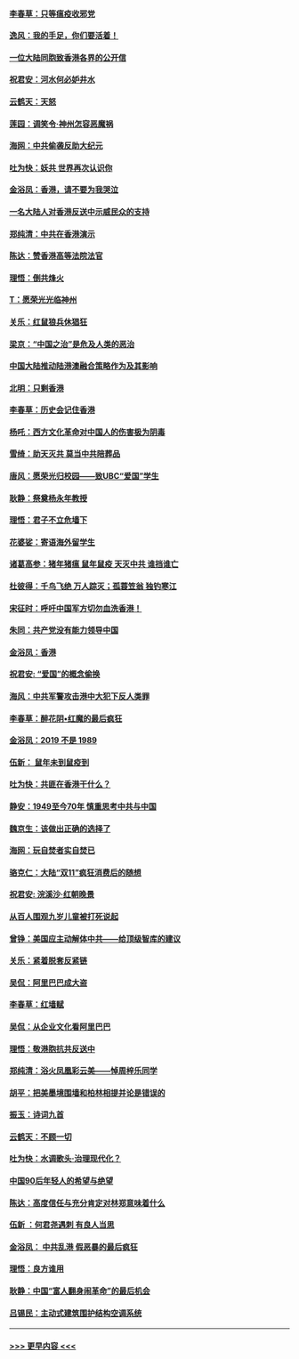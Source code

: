 #### [李春草：只等瘟疫收邪党](../pages/nsc993/n11677308.md?t=11250611) 
#### [逸风：我的手足，你们要活着！](../pages/nsc993/n11676352.md?t=11250611) 
#### [一位大陆同胞致香港各界的公开信](../pages/nsc993/n11675761.md?t=11250611) 
#### [祝君安：河水何必妒井水](../pages/nsc993/n11675746.md?t=11250611) 
#### [云鹤天：天怒](../pages/nsc993/n11675718.md?t=11250611) 
#### [莲园：调笑令‧神州怎容恶魔祸](../pages/nsc993/n11675648.md?t=11250611) 
#### [海网：中共偷袭反助大纪元](../pages/nsc993/n11673515.md?t=11250611) 
#### [吐为快：妖共 世界再次认识你](../pages/nsc993/n11673506.md?t=11250611) 
#### [金浴凤：香港，请不要为我哭泣](../pages/nsc993/n11673248.md?t=11250611) 
#### [一名大陆人对香港反送中示威民众的支持](../pages/nsc993/n11672615.md?t=11250611) 
#### [郑纯清：中共在香港演示](../pages/nsc993/n11670539.md?t=11250611) 
#### [陈达：赞香港高等法院法官](../pages/nsc993/n11669542.md?t=11250611) 
#### [理悟：倒共烽火](../pages/nsc993/n11668844.md?t=11250611) 
#### [T：愿荣光光临神州](../pages/nsc993/n11668421.md?t=11250611) 
#### [关乐：红鼠狼兵休猖狂](../pages/nsc993/n11668378.md?t=11250611) 
#### [梁京：“中国之治”是危及人类的恶治](../pages/nsc993/n11668328.md?t=11250611) 
#### [中国大陆推动陆港澳融合策略作为及其影响](../pages/nsc993/n11668157.md?t=11250611) 
#### [北明：只剩香港](../pages/nsc993/n11668002.md?t=11250611) 
#### [李春草：历史会记住香港](../pages/nsc993/n11667927.md?t=11250611) 
#### [杨吒：西方文化革命对中国人的伤害极为阴毒](../pages/nsc993/n11664521.md?t=11250611) 
#### [雪绮：助天灭共 莫当中共陪葬品](../pages/nsc993/n11662650.md?t=11250611) 
#### [唐风：愿荣光归校园——致UBC“爱国”学生](../pages/nsc993/n11662194.md?t=11250611) 
#### [耿静：祭奠杨永年教授](../pages/nsc993/n11662514.md?t=11250611) 
#### [理悟：君子不立危墙下](../pages/nsc993/n11662172.md?t=11250611) 
#### [花婆娑：寄语海外留学生](../pages/nsc993/n11662121.md?t=11250611) 
#### [诸葛高参：猪年猪瘟 鼠年鼠疫 天灭中共 谁挡谁亡](../pages/nsc993/n11661980.md?t=11250611) 
#### [杜彼得：千鸟飞绝 万人踪灭；孤蓑笠翁 独钓寒江](../pages/nsc993/n11661170.md?t=11250611) 
#### [宋征时：呼吁中国军方切勿血洗香港！](../pages/nsc993/n11415318.md?t=11250611) 
#### [朱同：共产党没有能力领导中国](../pages/nsc993/n11660421.md?t=11250611) 
#### [金浴凤：香港](../pages/nsc993/n11660419.md?t=11250611) 
#### [祝君安: “爱国”的概念偷换](../pages/nsc993/n11659706.md?t=11250611) 
#### [海风：中共军警攻击港中大犯下反人类罪](../pages/nsc993/n11659632.md?t=11250611) 
#### [李春草：醉花阴•红魔的最后疯狂](../pages/nsc993/n11659287.md?t=11250611) 
#### [金浴凤：2019 不是 1989](../pages/nsc993/n11657663.md?t=11250611) 
#### [伍新： 鼠年未到鼠疫到](../pages/nsc993/n11655098.md?t=11250611) 
#### [吐为快：共匪在香港干什么？](../pages/nsc993/n11654891.md?t=11250611) 
#### [静安：1949至今70年 慎重思考中共与中国](../pages/nsc993/n11651244.md?t=11250611) 
#### [魏京生：该做出正确的选择了](../pages/nsc993/n11653084.md?t=11250611) 
#### [海网：玩自焚者实自焚已](../pages/nsc993/n11652423.md?t=11250611) 
#### [骆克仁：大陆“双11”疯狂消费后的随想](../pages/nsc993/n11652305.md?t=11250611) 
#### [祝君安: 浣溪沙·红朝晚景](../pages/nsc993/n11652258.md?t=11250611) 
#### [从百人围观九岁儿童被打死说起](../pages/nsc993/n11651030.md?t=11250611) 
#### [曾铮：美国应主动解体中共——给顶级智库的建议](../pages/nsc993/n11649888.md?t=11250611) 
#### [关乐：紧着脱套反紧链](../pages/nsc993/n11649069.md?t=11250611) 
#### [吴侃：阿里巴巴成大盗](../pages/nsc993/n11645523.md?t=11250611) 
#### [李春草：红墙赋](../pages/nsc993/n11646389.md?t=11250611) 
#### [吴侃：从企业文化看阿里巴巴](../pages/nsc993/n11645476.md?t=11250611) 
#### [理悟：敬港胞抗共反送中](../pages/nsc993/n11645466.md?t=11250611) 
#### [郑纯清：浴火凤凰彩云美——悼周梓乐同学](../pages/nsc993/n11645155.md?t=11250611) 
#### [胡平：把美墨境围墙和柏林相提并论是错误的](../pages/nsc993/n11645134.md?t=11250611) 
#### [振玉：诗词九首](../pages/nsc993/n11644081.md?t=11250611) 
#### [云鹤天：不顾一切](../pages/nsc993/n11643508.md?t=11250611) 
#### [吐为快：水调歌头·治理现代化？](../pages/nsc993/n11643485.md?t=11250611) 
#### [中国90后年轻人的希望与绝望](../pages/nsc993/n11642317.md?t=11250611) 
#### [陈达：高度信任与充分肯定对林郑意味着什么](../pages/nsc993/n11641441.md?t=11250611) 
#### [伍新 ：何君尧遇刺 有良人当思](../pages/nsc993/n11641503.md?t=11250611) 
#### [金浴凤： 中共乱港  假恶暴的最后疯狂](../pages/nsc993/n11641495.md?t=11250611) 
#### [理悟：良方谁用](../pages/nsc993/n11641463.md?t=11250611) 
#### [耿静：中国“富人翻身闹革命”的最后机会](../pages/nsc993/n11640655.md?t=11250611) 
#### [吕锡民：主动式建筑围护结构空调系统](../pages/nsc993/n11640168.md?t=11250611) 

----
#### [ >>> 更早内容 <<< ](../indexes/nsc993-earlier.md)
